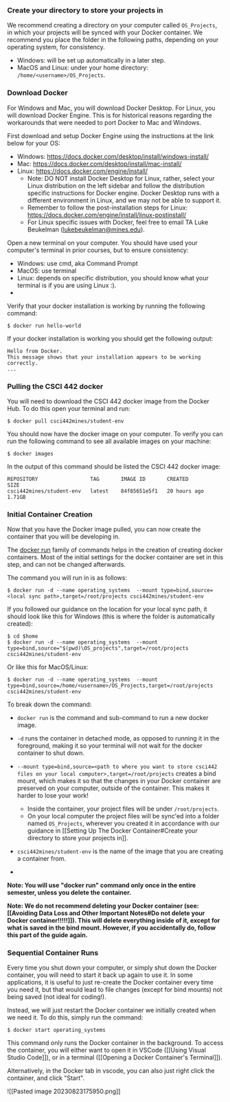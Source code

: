 ### Create your directory to store your projects in
We recommend creating a directory on your computer called `OS_Projects`, in which your projects will be synced with your Docker container. We recommend you place the folder in the following paths, depending on your operating system, for consistency.
* Windows: will be set up automatically in a later step.
* MacOS and Linux: under your home directory: `/home/<username>/OS_Projects`.

### Download Docker
For Windows and Mac, you will download Docker Desktop. For Linux, you will download Docker Engine. This is for historical reasons regarding the workarounds that were needed to port Docker to Mac and Windows.

First download and setup Docker Engine using the instructions at the link below for your OS:
- Windows: https://docs.docker.com/desktop/install/windows-install/
- Mac: https://docs.docker.com/desktop/install/mac-install/
- Linux: https://docs.docker.com/engine/install/
    - Note: DO NOT install Docker Desktop for Linux, rather, select your Linux distribution on the left sidebar and follow the distribution specific instructions for Docker engine. Docker Desktop runs with a different environment in Linux, and we may not be able to support it.
    - Remember to follow the post-installation steps for Linux: https://docs.docker.com/engine/install/linux-postinstall/
    - For Linux specific issues with Docker, feel free to email TA Luke Beukelman (lukebeukelman@mines.edu).

Open a new terminal on your computer. You should have used your computer's terminal in prior courses, but to ensure consistency:
* Windows: use cmd, aka Command Prompt
* MacOS: use terminal
* Linux: depends on specific distribution, you should know what your terminal is if you are using Linux :).
* 
Verify that your docker installation is working by running the following command:
```
$ docker run hello-world
```

If your docker installation is working you should get the following output:
```
Hello from Docker.
This message shows that your installation appears to be working correctly.
...
```

### Pulling the CSCI 442 docker
You will need to download the CSCI 442 docker image from the Docker Hub. To do this open your terminal and run:
```
$ docker pull csci442mines/student-env
```

You should now have the docker image on your computer. To verify you can run the following command to see all available images on your machine:
```
$ docker images
```

In the output of this command should be listed the CSCI 442 docker image:
```
REPOSITORY                 TAG       IMAGE ID       CREATED        SIZE
csci442mines/student-env   latest    84f85651e5f1   20 hours ago   1.71GB
```

### Initial Container Creation
Now that you have the Docker image pulled, you can now create the container that you will be developing in.

The [docker run](https://docs.docker.com/engine/reference/commandline/run/) family of commands helps in the creation of creating docker containers. Most of the initial settings for the docker container are set in this step, and can not be changed afterwards.

The command you will run in is as follows:
```
$ docker run -d --name operating_systems  --mount type=bind,source=<local sync path>,target=/root/projects csci442mines/student-env
```

If you followed our guidance on the location for your local sync path, it should look like this for Windows (this is where the folder is automatically created):
```
$ cd $home
$ docker run -d --name operating_systems  --mount type=bind,source="$(pwd)\OS_projects",target=/root/projects csci442mines/student-env
```

Or like this for MacOS/Linux:
```
$ docker run -d --name operating_systems  --mount type=bind,source=/home/<username>/OS_Projects,target=/root/projects csci442mines/student-env
```


To break down the command:
* `docker run` is the command and sub-command to run a new docker image.
*  `-d` runs the container in detached mode, as opposed to running it in the foreground, making it so your terminal will not wait for the docker container to shut down.
* `--mount type=bind,source=<path to where you want to store csci442 files on your local computer>,target=/root/projects` creates a bind mount, which makes it so that the changes in your Docker container are preserved on your computer, outside of the container. This makes it harder to lose your work!
	* Inside the container, your project files will be under `/root/projects`.
	* On your local computer the project files will be sync'ed into a folder named `OS_Projects`, wherever you created it in accordance with our guidance in [[Setting Up The Docker Container#Create your directory to store your projects in]].

* `csci442mines/student-env` is the name of the image that you are creating a container from.
* 
**Note: You will use "docker run" command only once in the entire semester, unless you delete the container.**

**Note: We do not recommend deleting your Docker container (see: [[Avoiding Data Loss and Other Important Notes#Do not delete your Docker container!!!!!]]).  This will delete everything inside of it, except for what is saved in the bind mount. However, if you accidentally do, follow this part of the guide again.**

### Sequential Container Runs
Every time you shut down your computer, or simply shut down the Docker container, you will need to start it back up again to use it. In some applications, it is useful to just re-create the Docker container every time you need it, but that would lead to file changes (except for bind mounts) not being saved (not ideal for coding!).

Instead, we will just restart the Docker container we initially created when we need it. To do this, simply run the command:

```
$ docker start operating_systems
```

This command only runs the Docker container in the background. To access the container, you will either want to open it in VSCode ([[Using Visual Studio Code]]), or in a terminal ([[Opening a Docker Container's Terminal]]).

Alternatively, in the Docker tab in vscode, you can also just right click the container, and click "Start". 

![[Pasted image 20230823175950.png]]
